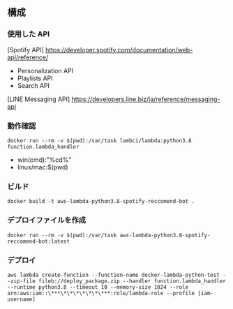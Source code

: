 ## 構成

### 使用した API

[Spotify API]
https://developer.spotify.com/documentation/web-api/reference/

- Personalization API
- Playlists API
- Search API

[LINE Messaging API]
https://developers.line.biz/ja/reference/messaging-api

### 動作確認

```
docker run --rm -v $(pwd):/var/task lambci/lambda:python3.8 function.lambda_handler
```

- win(cmd):"%cd%"
- linux/mac:$(pwd)

### ビルド

```
docker build -t aws-lambda-python3.8-spotify-reccomend-bot .
```

### デプロイファイルを作成

```
docker run --rm -v $(pwd):/var/task aws-lambda-python3.8-spotify-reccomend-bot:latest
```

### デプロイ

```
aws lambda create-function --function-name docker-lambda-python-test --zip-file fileb://deploy_package.zip --handler function.lambda_handler --runtime python3.8 --timeout 10 --memory-size 1024 --role arn:aws:iam::\***\*\*\*\*\*\*\***:role/lambda-role --profile [iam-username]
```

